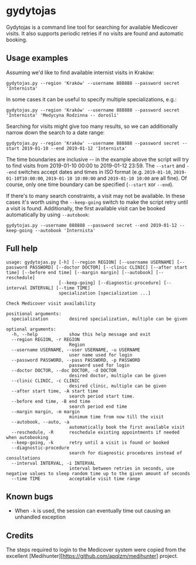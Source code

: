 # gydytojas

Gydytojas is a command line tool for searching for available Medicover visits.  It also supports periodic retries if
no visits are found and automatic booking.


## Usage examples

Assuming we'd like to find available internist visits in Kraków:
```
gydytojas.py --region 'Kraków' --username 888888 --password secret 'Internista'
```

In some cases it can be useful to specify multiple specializations, e.g.:
```
gydytojas.py --region 'Kraków' --username 888888 --password secret 'Internista' 'Medycyna Rodzinna -- dorośli'
```

Searching for visits might give too many results, so we can additionally narrow down the search to a date range:
```
gydytojas.py --region 'Kraków' --username 888888 --password secret --start 2019-01-10 --end 2019-01-12 'Internista'
```

The time boundaries are inclusive -- in the example above the script will try to find visits from 2019-01-10 00:00 to
2019-01-12 23:59.  The `--start` and `--end` switches accept dates and times in ISO format (e.g. `2019-01-10`,
`2019-01-10T10:00:00`, `2019-01-10 10:00:00` and `2019-01-10 10:00` are all fine).  Of course, only one time boundary
can be specified (`--start` xor `--end`).

If there's to many search constraints, a visit may not be available.  In these cases it's worth using the
`--keep-going` switch to make the script retry until a visit is found.  Additionally, the first available visit can be
booked automatically by using `--autobook`:
```
gydytojas.py --username 888888 --password secret --end 2019-01-12 --keep-going --autobook 'Internista'
```


## Full help

```
usage: gydytojas.py [-h] [--region REGION] [--username USERNAME] [--password PASSWORD] [--doctor DOCTOR] [--clinic CLINIC] [--after start time] [--before end time] [--margin margin] [--autobook] [--reschedule]
                    [--keep-going] [--diagnostic-procedure] [--interval INTERVAL] [--time TIME]
                    specialization [specialization ...]

Check Medicover visit availability

positional arguments:
  specialization        desired specialization, multiple can be given

optional arguments:
  -h, --help            show this help message and exit
  --region REGION, -r REGION
                        Region
  --username USERNAME, --user USERNAME, -u USERNAME
                        user name used for login
  --password PASSWORD, --pass PASSWORD, -p PASSWORD
                        password used for login
  --doctor DOCTOR, --doc DOCTOR, -d DOCTOR
                        desired doctor, multiple can be given
  --clinic CLINIC, -c CLINIC
                        desired clinic, multiple can be given
  --after start time, -A start time
                        search period start time.
  --before end time, -B end time
                        search period end time
  --margin margin, -m margin
                        minimum time from now till the visit
  --autobook, --auto, -a
                        automatically book the first available visit
  --reschedule, -R      reschedule existing appointments if needed when autobooking
  --keep-going, -k      retry until a visit is found or booked
  --diagnostic-procedure
                        search for diagnostic procedures instead of consultations
  --interval INTERVAL, -i INTERVAL
                        interval between retries in seconds, use negative values to sleep random time up to the given amount of seconds
  --time TIME           acceptable visit time range
```

## Known bugs

* When `-k` is used, the session can eventually time out causing an unhandled exception

## Credits

The steps required to login to the Medicover system were copied from the excellent
[Medihunter][https://github.com/apqlzm/medihunter] project.
